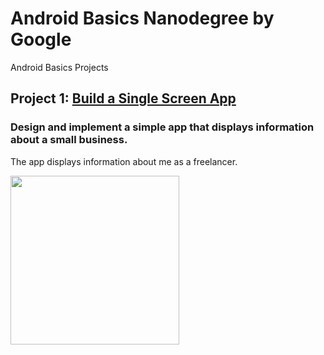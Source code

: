 # Android Basics Nanodegree by Google
Android Basics Projects

## Project 1: [Build a Single Screen App](https://github.com/MostafaNafie/MostafaNafieApp)
### Design and implement a simple app that displays information about a small business.
The app displays information about me as a freelancer. 

<img src="" width="270">